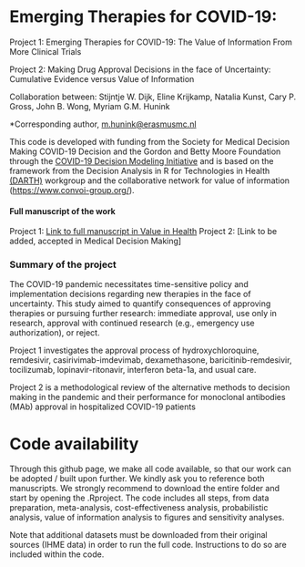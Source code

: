 # Emerging Therapies for COVID-19: 
Project 1: Emerging Therapies for COVID-19: The Value of Information From More Clinical Trials

Project 2: Making Drug Approval Decisions in the face of Uncertainty: Cumulative Evidence versus Value of Information

Collaboration between: Stijntje W. Dijk, Eline Krijkamp, Natalia Kunst, Cary P. Gross, John B. Wong, Myriam G.M. Hunink

*Corresponding author, m.hunink@erasmusmc.nl

This code is developed with funding from the Society for Medical Decision Making COVID-19 Decision and the Gordon and Betty Moore Foundation through the [COVID-19 Decision Modeling Initiative](https://smdm.org/news/detail/the-smdm-covid-19-decision-modeling-initiative-leaders-announce-grant-recip) and is based on the framework from the Decision Analysis in R for Technologies in Health [(DARTH)](http://darthworkgroup.com) workgroup and the collaborative network for value of information (https://www.convoi-group.org/).

#### Full manuscript of the work
Project 1: [Link to full manuscript in Value in Health](https://www.sciencedirect.com/science/article/pii/S1098301522001589)
Project 2: [Link to be added, accepted in Medical Decision Making]


### Summary of the project
The COVID-19 pandemic necessitates time-sensitive policy and implementation decisions regarding new therapies in the face of uncertainty. This study aimed to quantify consequences of approving therapies or pursuing further research: immediate approval, use only in research, approval with continued research (e.g., emergency use authorization), or reject.

Project 1 investigates the approval process of hydroxychloroquine, remdesivir, casirivimab-imdevimab, dexamethasone, baricitinib-remdesivir, tocilizumab, lopinavir-ritonavir, interferon beta-1a, and usual care.

Project 2 is a methodological review of the alternative methods to decision making in the pandemic and their performance for monoclonal antibodies (MAb) approval in hospitalized COVID-19 patients


# Code availability
Through this github page, we make all code available, so that our work can be adopted / built upon further. We kindly ask you to reference both manuscripts. We strongly recommend to download the entire folder and start by opening the .Rproject. The code includes all steps, from data preparation, meta-analysis, cost-effectiveness analysis, probabilistic analysis, value of information analysis to figures and sensitivity analyses.

Note that additional datasets must be downloaded from their original sources (IHME data) in order to run the full code. Instructions to do so are included within the code.




